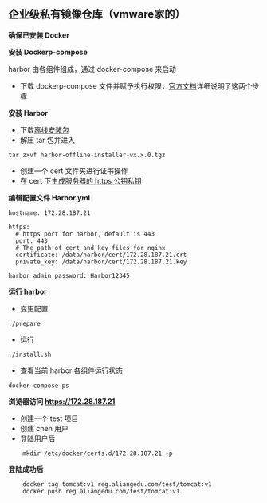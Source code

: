 ## 企业级私有镜像仓库（vmware家的）

__确保已安装 Docker__

__安装 Dockerp-compose__

harbor 由各组件组成，通过 docker-compose 来启动
* 下载 dockerp-compose 文件并赋予执行权限，[官方文档](https://docs.docker.com/compose/install/)详细说明了这两个步骤

__安装 Harbor__
* 下载[离线安装包](https://github.com/goharbor/harbor/releases)
* 解压 tar 包并进入
```
tar zxvf harbor-offline-installer-vx.x.0.tgz
```
* 创建一个 cert 文件夹进行证书操作
* 在 cert 下[生成服务器的 https 公钥私钥](https://github.com/lcePolarBear/Docker_Basic_Config_Note/blob/master/Dcoekr%20实例/使用%20openssl%20实现%20https%20证书.md)

__编辑配置文件 Harbor.yml__
```
hostname: 172.28.187.21

https:
  # https port for harbor, default is 443
  port: 443
  # The path of cert and key files for nginx
  certificate: /data/harbor/cert/172.28.187.21.crt
  private_key: /data/harbor/cert/172.28.187.21.key

harbor_admin_password: Harbor12345
```
__运行 harbor__

* 变更配置
```
./prepare
```
* 运行
```
./install.sh
```
* 查看当前 harbor 各组件运行状态
```
docker-compose ps
```

__浏览器访问 https://172.28.187.21__

* 创建一个 test 项目
* 创建 chen 用户
* 登陆用户后
```
    mkdir /etc/docker/certs.d/172.28.187.21 -p
```

__登陆成功后__
```
    docker tag tomcat:v1 reg.aliangedu.com/test/tomcat:v1
    docker push reg.aliangedu.com/test/tomcat:v1
```